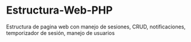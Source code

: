 # Estructura-Web-PHP
Estructura de pagina web con manejo de sesiones, CRUD, notificaciones, temporizador de sesión, manejo de usuarios
